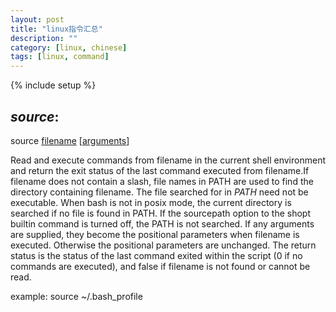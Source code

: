 ```yaml
---
layout: post
title: "linux指令汇总"
description: ""
category: [linux, chinese]
tags: [linux, command]
---
```

{% include setup %}

## <i>source</i>:

source <u>filename</u> [<u>arguments</u>]

Read  and  execute  commands from filename in the current shell environment and return the exit status of the last command executed from filename.If filename does not contain a slash, file names in PATH are used to find the directory containing filename.  The file searched for in  *PATH*  need not  be  executable.   When bash is not in posix mode, the current directory is searched if no file is found in PATH.  If the sourcepath option to the shopt builtin command is turned off, the PATH is not searched.  If any arguments are supplied, they  become  the  positional  parameters  when filename  is  executed.  Otherwise the positional parameters are unchanged.  The return status is the status of the last command exited within the script (0 if no commands are executed), and false if filename is not found or cannot be read.

example: source ~/.bash_profile